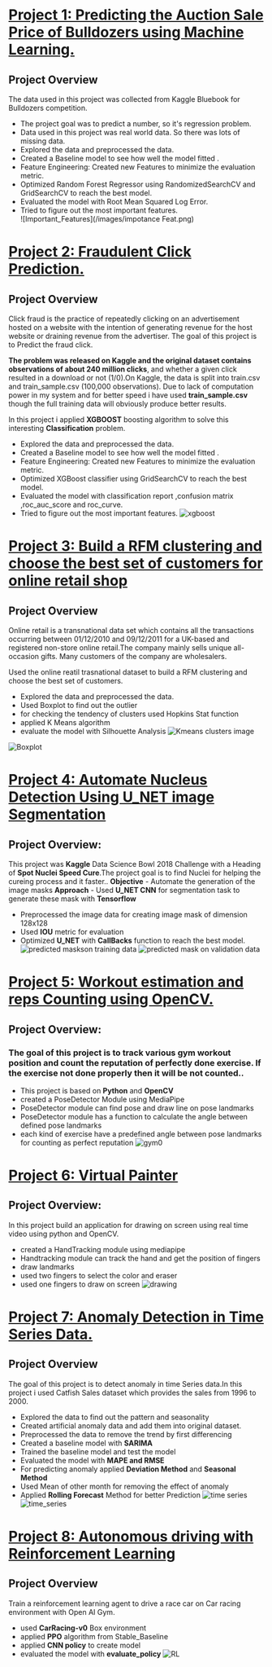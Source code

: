 
# [Project 1: Predicting the Auction Sale Price of Bulldozers using Machine Learning.](https://github.com/Robin-das-raam/Machine-Learning-Algorithm/tree/main/Kaggle_Projects)
## Project Overview
The data used in this project was collected from  Kaggle Bluebook for Bulldozers competition.

* The project goal was to predict a number, so it's regression problem.
* Data used in this project was real world data. So there was lots of missing data.
* Explored the data and preprocessed the data.
* Created a Baseline model to see how well the model fitted .
* Feature Engineering: Created new Features to minimize the evaluation metric.
* Optimized Random Forest Regressor using RandomizedSearchCV and GridSearchCV to reach the best model.
* Evaluated the model with Root Mean Squared Log Error. 
* Tried to figure out the most important features.  
![Important_Features](/images/impotance Feat.png)


# [Project 2: Fraudulent Click Prediction.](https://github.com/Robin-das-raam/Machine-Learning-Algorithm/blob/main/Ensemble/XGBoost.ipynb)
## Project Overview
Click fraud is the practice of repeatedly clicking on an advertisement hosted on a website with the intention of generating revenue for the host website or draining revenue from the advertiser. The goal of this project is to Predict the fraud click.

**The problem was released on Kaggle and the original dataset contains observations of about 240 million clicks**, and whether a given click resulted in a download or not (1/0).On Kaggle, the data is split into train.csv and train_sample.csv (100,000 observations). Due to lack of computation power in my system and for better speed i have used **train_sample.csv** though the full training data will obviously produce better results.

In this project i applied **XGBOOST** boosting algorithm to solve this interesting **Classification** problem.
* Explored the data and preprocessed the data.
* Created a Baseline model to see how well the model fitted .
* Feature Engineering: Created new Features to minimize the evaluation metric.
* Optimized XGBoost classifier using GridSearchCV to reach the best model.
* Evaluated the model with classification report ,confusion matrix ,roc_auc_score and roc_curve. 
* Tried to figure out the most important features. 
![xgboost](/images/xgboost.png)

# [Project 3: Build a RFM clustering and choose the best set of customers for online retail shop](https://github.com/Robin-das-raam/Machine-Learning-Algorithm/tree/main/Unsupervised%20Learning/KMeans)
## Project Overview

Online retail is a transnational data set which contains all the transactions occurring between 01/12/2010 and 09/12/2011 for a UK-based and registered non-store online retail.The company mainly sells unique all-occasion gifts. Many customers of the company are wholesalers.

Used the online reatil trasnational dataset to build a RFM clustering and choose the best set of customers.
* Explored the data and preprocessed the data.
* Used Boxplot to find out the outlier
* for checking the tendency of clusters used Hopkins Stat function
* applied K Means algorithm
* evaluate the model with Silhouette Analysis 
![Kmeans clusters image](/images/kmean.png)

![Boxplot](/images/Kmeans_boxplot.png)


# [Project 4: Automate Nucleus Detection Using U_NET image Segmentation](https://github.com/Robin-das-raam/Deep-Learning/blob/main/FInding%20Nucleus%20using%20U_Net.ipynb)
## Project Overview:
This project was **Kaggle** Data Science Bowl 2018 Challenge with a Heading of **Spot Nuclei Speed Cure**.The project goal is to find Nuclei for helping the cureing process and it faster..
**Objective** - Automate the generation of the image masks
**Approach** - Used **U_NET CNN** for segmentation task to generate these mask with **Tensorflow**
* Preprocessed the image data for creating image mask of dimension 128x128
* Used **IOU** metric for evaluation
* Optimized **U_NET** with **CallBacks** function to reach the best model.
![predicted maskson training data](/images/U_net2.png)
![predicted mask on validation data](/images/U_net.png)


# [Project 5: Workout estimation and reps Counting using OpenCV.](https://github.com/Robin-das-raam/Computer-Vision-OpenCV/tree/main/Workout%20estimation%20and%20reps%20Counter)
## Project Overview:
### The goal of this project is to track various gym workout position and count the reputation of perfectly done exercise. If the exercise not done properly then it will be not counted..

* This project is based on **Python** and **OpenCV**
* created a PoseDetector Module using MediaPipe
* PoseDetector module can find pose and draw line on pose landmarks
* PoseDetector module has a function to calculate the angle between defined pose landmarks
* each kind of exercise have a predefined angle between pose landmarks for counting as perfect reputation 
![gym0](/images/gym0.png)

# [Project 6: Virtual Painter](https://github.com/Robin-das-raam/Computer-Vision-OpenCV/tree/main/Virtual%20Painter)

## Project Overview:
In this project build an application for drawing on screen using real time video using python and OpenCV.
* created a HandTracking module using mediapipe
* Handtracking module can track the hand and get the position of fingers
* draw landmarks 
* used two fingers to select the color and eraser
* used one fingers to draw on screen 
![drawing](/images/drawing1.png)

# [Project 7: Anomaly Detection in Time Series Data.](https://github.com/Robin-das-raam/Time-Series-Analysis-/blob/main/Anomaly%20Detection%20in%20Time%20Series.ipynb)

## Project Overview
The goal of this project is to detect anomaly in time Series data.In this project i used Catfish Sales dataset which provides the sales from 1996 to 2000.
* Explored the data to find out the pattern and seasonality
* Created artificial anomaly data and add them into original dataset.
* Preprocessed the data to remove the trend by first differencing
* Created a baseline model with **SARIMA** 
* Trained the baseline model and test the model
* Evaluated the model with **MAPE and RMSE** 
* For predicting anomaly applied **Deviation Method** and **Seasonal Method**
* Used Mean of other month for removing the effect of anomaly 
* Applied **Rolling Forecast** Method for better Prediction
![time series](/images/time_series.png)
![time_series](/images/time_series2.png)

# [Project 8: Autonomous driving with Reinforcement Learning](https://github.com/Robin-das-raam/Reinforcement-Learning-/blob/main/autonomous%20driving.ipynb)

## Project Overview
Train a reinforcement learning agent to drive a race car on Car racing environment with Open AI Gym.
* used **CarRacing-v0** Box environment
* applied **PPO** algorithm from Stable_Baseline
* applied **CNN policy** to create model
* evaluated the model with **evaluate_policy** 
![RL](/images/rl2.png)




